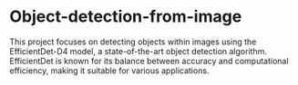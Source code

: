 # Object-detection-from-image
This project focuses on detecting objects within images using the EfficientDet-D4 model, a state-of-the-art object detection algorithm. EfficientDet is known for its balance between accuracy and computational efficiency, making it suitable for various applications.

